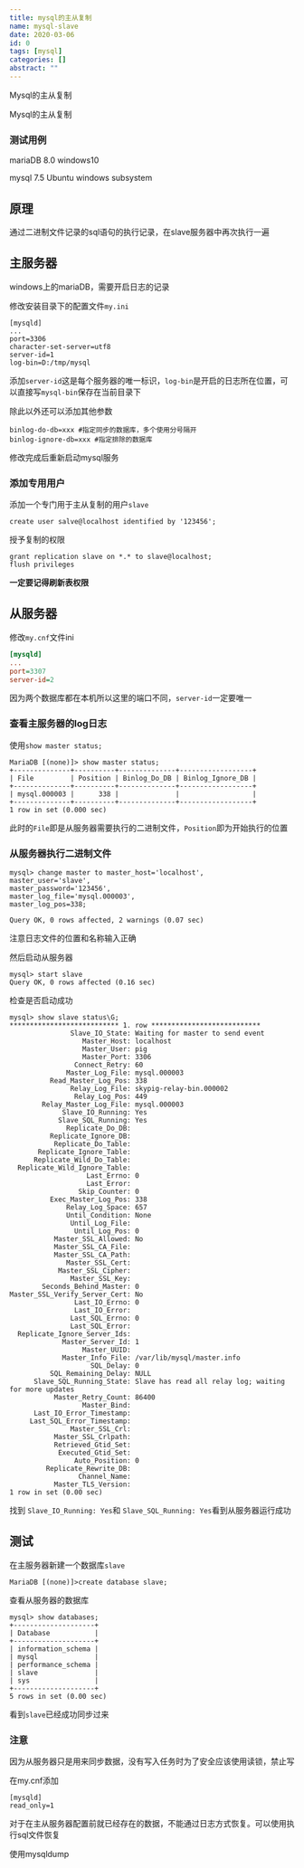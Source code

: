 ```yaml
---
title: mysql的主从复制
name: mysql-slave
date: 2020-03-06
id: 0
tags: [mysql]
categories: []
abstract: ""
---
```



Mysql的主从复制


<!--more-->


Mysql的主从复制

<!--more-->

### 测试用例

mariaDB 8.0 windows10

mysql 7.5 Ubuntu windows subsystem

## 原理

通过二进制文件记录的sql语句的执行记录，在slave服务器中再次执行一遍

## 主服务器

windows上的mariaDB，需要开启日志的记录

修改安装目录下的配置文件`my.ini`

```mysql
[mysqld]
...
port=3306
character-set-server=utf8
server-id=1
log-bin=D:/tmp/mysql
```

添加`server-id`这是每个服务器的唯一标识，`log-bin`是开启的日志所在位置，可以直接写`mysql-bin`保存在当前目录下

除此以外还可以添加其他参数

```mysql
binlog-do-db=xxx #指定同步的数据库，多个使用分号隔开
binlog-ignore-db=xxx #指定排除的数据库
```

修改完成后重新启动mysql服务

### 添加专用用户

添加一个专门用于主从复制的用户`slave`

```mysql
create user salve@localhost identified by '123456';
```

授予复制的权限

```mysql
grant replication slave on *.* to slave@localhost;
flush privileges
```

**一定要记得刷新表权限**

## 从服务器

修改`my.cnf`文件ini

```ini
[mysqld]
...
port=3307
server-id=2
```

因为两个数据库都在本机所以这里的端口不同，`server-id`一定要唯一

### 查看主服务器的log日志

使用`show master status;`

```mysql
MariaDB [(none)]> show master status;
+--------------+----------+--------------+------------------+
| File         | Position | Binlog_Do_DB | Binlog_Ignore_DB |
+--------------+----------+--------------+------------------+
| mysql.000003 |      338 |              |                  |
+--------------+----------+--------------+------------------+
1 row in set (0.000 sec)
```

此时的`File`即是从服务器需要执行的二进制文件，`Position`即为开始执行的位置

### 从服务器执行二进制文件

```mysql
mysql> change master to master_host='localhost',
master_user='slave',
master_password='123456',
master_log_file='mysql.000003',
master_log_pos=338;

Query OK, 0 rows affected, 2 warnings (0.07 sec)
```

注意日志文件的位置和名称输入正确

然后启动从服务器

```mysql
mysql> start slave
Query OK, 0 rows affected (0.16 sec)
```

检查是否启动成功

```mysql
mysql> show slave status\G;
*************************** 1. row ***************************
               Slave_IO_State: Waiting for master to send event
                  Master_Host: localhost
                  Master_User: pig
                  Master_Port: 3306
                Connect_Retry: 60
              Master_Log_File: mysql.000003
          Read_Master_Log_Pos: 338
               Relay_Log_File: skypig-relay-bin.000002
                Relay_Log_Pos: 449
        Relay_Master_Log_File: mysql.000003
             Slave_IO_Running: Yes
            Slave_SQL_Running: Yes
              Replicate_Do_DB:
          Replicate_Ignore_DB:
           Replicate_Do_Table:
       Replicate_Ignore_Table:
      Replicate_Wild_Do_Table:
  Replicate_Wild_Ignore_Table:
                   Last_Errno: 0
                   Last_Error:
                 Skip_Counter: 0
          Exec_Master_Log_Pos: 338
              Relay_Log_Space: 657
              Until_Condition: None
               Until_Log_File:
                Until_Log_Pos: 0
           Master_SSL_Allowed: No
           Master_SSL_CA_File:
           Master_SSL_CA_Path:
              Master_SSL_Cert:
            Master_SSL_Cipher:
               Master_SSL_Key:
        Seconds_Behind_Master: 0
Master_SSL_Verify_Server_Cert: No
                Last_IO_Errno: 0
                Last_IO_Error:
               Last_SQL_Errno: 0
               Last_SQL_Error:
  Replicate_Ignore_Server_Ids:
             Master_Server_Id: 1
                  Master_UUID:
             Master_Info_File: /var/lib/mysql/master.info
                    SQL_Delay: 0
          SQL_Remaining_Delay: NULL
      Slave_SQL_Running_State: Slave has read all relay log; waiting for more updates
           Master_Retry_Count: 86400
                  Master_Bind:
      Last_IO_Error_Timestamp:
     Last_SQL_Error_Timestamp:
               Master_SSL_Crl:
           Master_SSL_Crlpath:
           Retrieved_Gtid_Set:
            Executed_Gtid_Set:
                Auto_Position: 0
         Replicate_Rewrite_DB:
                 Channel_Name:
           Master_TLS_Version:
1 row in set (0.00 sec)
```

找到 `Slave_IO_Running: Yes`和 `Slave_SQL_Running: Yes`看到从服务器运行成功

## 测试

在主服务器新建一个数据库`slave`

```mysql
MariaDB [(none)]>create database slave;
```

查看从服务器的数据库

```mysql
mysql> show databases;
+--------------------+
| Database           |
+--------------------+
| information_schema |
| mysql              |
| performance_schema |
| slave              |
| sys                |
+--------------------+
5 rows in set (0.00 sec)
```

看到`slave`已经成功同步过来

### 注意

因为从服务器只是用来同步数据，没有写入任务时为了安全应该使用读锁，禁止写

在my.cnf添加

```mysql
[mysqld]
read_only=1
```

对于在主从服务器配置前就已经存在的数据，不能通过日志方式恢复。可以使用执行sql文件恢复

使用mysqldump